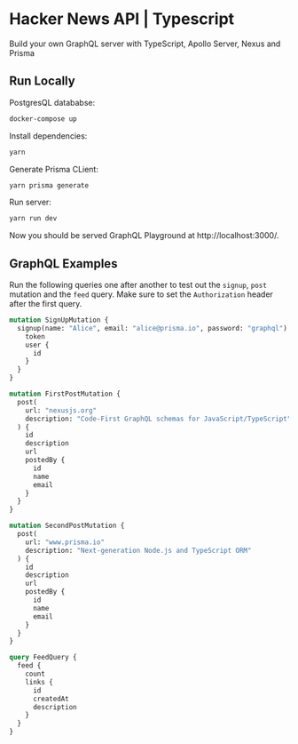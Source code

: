 # Hacker News API | Typescript

Build your own GraphQL server with TypeScript, Apollo Server, Nexus and Prisma

## Run Locally

PostgresQL datababse:

```sh
docker-compose up
```

Install dependencies:

```sh
yarn
```

Generate Prisma CLient:

```sh
yarn prisma generate
```

Run server:

```sh
yarn run dev
```

Now you should be served GraphQL Playground at http://localhost:3000/.

## GraphQL Examples

Run the following queries one after another to test out the `signup`, `post` mutation and the `feed` query. Make sure to set the `Authorization` header after the first query.

```graphql
mutation SignUpMutation {
  signup(name: "Alice", email: "alice@prisma.io", password: "graphql") {
    token
    user {
      id
    }
  }
}

mutation FirstPostMutation {
  post(
    url: "nexusjs.org"
    description: "Code-First GraphQL schemas for JavaScript/TypeScript"
  ) {
    id
    description
    url
    postedBy {
      id
      name
      email
    }
  }
}

mutation SecondPostMutation {
  post(
    url: "www.prisma.io"
    description: "Next-generation Node.js and TypeScript ORM"
  ) {
    id
    description
    url
    postedBy {
      id
      name
      email
    }
  }
}

query FeedQuery {
  feed {
    count
    links {
      id
      createdAt
      description
    }
  }
}
```
